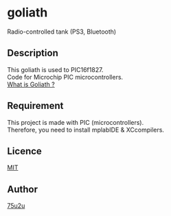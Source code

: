 # goliath  

Radio-controlled tank (PS3, Bluetooth)

## Description

This goliath is used to PIC16f1827.  
Code for Microchip PIC microcontrollers.  
[What is Goliath ?](https://en.wikipedia.org/wiki/Goliath_tracked_mine)

## Requirement

This project is made with PIC (microcontrollers).  
Therefore, you need to install mplabIDE & XCcompilers.

## Licence

[MIT](https://github.com/tcnksm/tool/blob/master/LICENCE)

## Author

[75u2u](https://github.com/75u2u)
